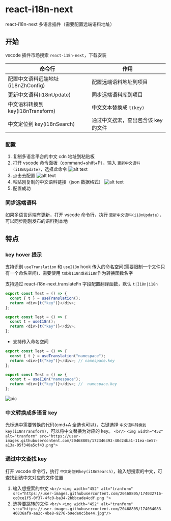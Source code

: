 # react-i18n-next

react-i18n-next 多语言插件（需要配置远端语料地址）

## 开始

vscode 插件市场搜索 `react-i18n-next`，下载安装

| 命令行                             | 作用                                |
| ---------------------------------- | ----------------------------------- |
| 配置中文语料远端地址(i18nZhConfig) | 配置远端语料地址到项目              |
| 更新中文语料(i18nUpdate)           | 同步远端语料库到项目                |
| 中文语料转换到 key(i18nTransform)  | 中文文本替换成 `t(key)`             |
| 中文定位到 key(i18nSearch)         | 通过中文搜索，查出包含该 key 的文件 |

### 配置

1. 复制多语言平台的中文 cdn 地址到粘贴板
2. 打开 vscode 命令面板（command+shift+P），输入 `更新中文语料(i18nUpdate)`，选择此命令
   ![alt text](https://user-images.githubusercontent.com/20468805/171149606-d510619c-339d-4e23-8ab4-cfc3acde218c.png)
3. 点击去配置
   ![alt text](https://user-images.githubusercontent.com/20468805/171149907-3729fee3-7650-4091-83f9-19a505c808d0.png)
4. 粘贴刚复制的中文语料链接（json 数据格式）
   ![alt text](https://user-images.githubusercontent.com/20468805/171150017-5d34b30c-9aac-42e9-989f-b9ee86e13c2e.png)
5. 配置成功

### 同步远端语料

如果多语言远端有更新，打开 vscode 命令行，执行 `更新中文语料(i18nUpdate)`，可以同步刚刚发布的语料到本地

## 特点

### key hover 提示

支持识别 `useTranslation` 和 `useI18n` hook 传入的命名空间(需要限制一个文件只有一个命名空间)，需要使用 `t或者I18n或者i18n`作为转换函数名字

支持通过 react-i18n-next.translateFn 字段配置翻译函数，默认 `t|I18n|i18n`

```javascript
export const Test = () => {
  const { t } = useTranslation();
  return <div>{t("key")}</div>;
};
```

```javascript
export const Test = () => {
  const t = useI18n();
  return <div>{t("key")}</div>;
};
```

- 支持传入命名空间

```javascript
export const Test = () => {
  const { t } = useTranslation("namespace");
  return <div>{t("key")}</div>; // namespace.key
};
```

```javascript
export const Test = () => {
  const t = useI18n("namespace");
  return <div>{t("key")}</div>; //  namespace.key
};
```

![pic](https://user-images.githubusercontent.com/20468805/171150219-f9991216-025b-45dc-9add-46fdee75899e.png)

### 中文转换成多语言 key

光标选中需要转换的代码(cmd+A 全选也可以)，右键选择 `中文语料转换到key(i18nTransform)`，可以将中文替换为对应的 key。
`<br/>`
`<img width="452" alt="tranform" src="https://user-images.githubusercontent.com/20468805/172346393-40d24ba1-11ea-4e57-a13a-05f340a5cf43.png">`

### 通过中文查找 key

打开 vscode 命令行，执行 `中文定位到key(i18nSearch)`，输入想搜索的中文，可查找到该中文对应的文件位置

1. 输入想搜索的中文
   `<br/>`
   `<img width="452" alt="tranform" src="https://user-images.githubusercontent.com/20468805/174032716-cc0ce1f5-0f37-4fc0-ba34-2bbbcade4cdf.png ">`
2. 选择要跳转的文件
   `<br/>`
   `<img width="452" alt="tranform" src="https://user-images.githubusercontent.com/20468805/174034083-46836af9-aa2c-4be8-9276-b9ede0c5be44.jpg"/>`

